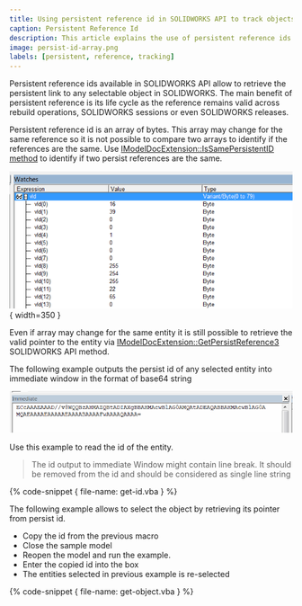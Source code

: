 ```yaml
---
title: Using persistent reference id in SOLIDWORKS API to track objects
caption: Persistent Reference Id
description: This article explains the use of persistent reference ids to track any selectable entity across SOLIDWORKS sessions
image: persist-id-array.png
labels: [persistent, reference, tracking]
---
```

Persistent reference ids available in SOLIDWORKS API allow to retrieve the persistent link to any selectable object in SOLIDWORKS. The main benefit of persistent reference is its life cycle as the reference remains valid across rebuild operations, SOLIDWORKS sessions or even SOLIDWORKS releases.

Persistent reference id is an array of bytes. This array may change for the same reference so it is not possible to compare two arrays to identify if the references are the same. Use [IModelDocExtension::IsSamePersistentID method](http://help.solidworks.com/2017/english/api/sldworksapi/solidworks.interop.sldworks~solidworks.interop.sldworks.imodeldocextension~issamepersistentid.html) to identify if two persist references are the same.

![Array of bytes of persist reference displayed in the watch window of VBA Editor](persist-id-array.png){ width=350 }

Even if array may change for the same entity it is still possible to retrieve the valid pointer to the entity via [IModelDocExtension::GetPersistReference3](http://help.solidworks.com/2017/english/api/sldworksapi/solidworks.interop.sldworks~solidworks.interop.sldworks.imodeldocextension~getpersistreference3.html) SOLIDWORKS API method.

The following example outputs the persist id of any selected entity into immediate window in the format of base64 string

![Persist reference id converted to base64 string displayed in the immediate window of VBA Editor](immediate-window-persist-id.png)

Use this example to read the id of the entity.

> The id output to immediate Window might contain line break. It should be removed from the id and should be considered as single line string

{% code-snippet { file-name: get-id.vba } %}

The following example allows to select the object by retrieving its pointer from persist id.

* Copy the id from the previous macro
* Close the sample model
* Reopen the model and run the example.
* Enter the copied id into the box
* The entities selected in previous example is re-selected

{% code-snippet { file-name: get-object.vba } %}

